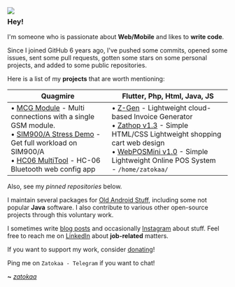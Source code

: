 <img align="left" src="https://i.ibb.co/y6w4kFC/zatokaa1-min.png">

### Hey!

I'm someone who is passionate about **Web/Mobile** and likes to **write code**.


<be>



Since I joined GitHub 6 years ago, I've pushed some commits, opened some issues, sent some pull requests, gotten some stars on some personal projects, and added to some public repositories.

Here is a list of my **projects** that are worth mentioning:

| **Quagmire**                                                                                                                                                                                                                                                                                                                                                                                                                                                                                                                                                                                                                                                                                                                                                                                                                                                                                                                                                                                                                                                                                                                     |  **Flutter**, **Php**, **Html**, **Java**, **JS**                                                                                                                                                                                                                                                                                                                                                                                                                                                                                                                                                                                                                                                                                                                                                                                                                                                                                                                                                                                                                                                                                                                                                                                                                                                                                                        |
| ---------------------------------------------------------------------------------------------------------------------------------------------------------------------------------------------------------------------------------------------------------------------------------------------------------------------------------------------------------------------------------------------------------------------------------------------------------------------------------------------------------------------------------------------------------------------------------------------------------------------------------------------------------------------------------------------------------------------------------------------------------------------------------------------------------------------------------------------------------------------------------------------------------------------------------------------------------------------------------------------------------------------------------------------------------------------------------------------------------------------------- | --------------------------------------------------------------------------------------------------------------------------------------------------------------------------------------------------------------------------------------------------------------------------------------------------------------------------------------------------------------------------------------------------------------------------------------------------------------------------------------------------------------------------------------------------------------------------------------------------------------------------------------------------------------------------------------------------------------------------------------------------------------------------------------------------------------------------------------------------------------------------------------------------------------------------------------------------------------------------------------------------------------------------------------------------------------------------------------------------------------------------------------------------------------------------------------------------------------------------------------------------------------------------------------------------------------------------------------------------------------------------------- |
• [MCG Module](#) - Multi connections with a single GSM module. <br>• [SIM900/A Stress Demo](#) - Get full workload on SIM900/A <br>• [HC06 MultiTool](#) - HC-06 Bluetooth web config app <br>| • [Z-Gen]([#](https://github.com/zatokaa/Z-Gen)) - Lightweight cloud-based Invoice Generator <br>• [Zathop v1.3](#) - Simple HTML/CSS Lightweight shopping cart web design <br>• [WebPOSMini v1.0](#) - Simple Lightweight Online POS System <br> - `/home/zatokaa/` |

Also, see my _pinned repositories_ below.

I maintain several packages for [Old Android Stuff](https://forum.xda-developers.com/m/gishanstc.4550713/), including some not popular **Java** software. I also contribute to various other open-source projects through this voluntary work.

I sometimes write [blog posts](https://travelceylony.com/) and occasionally [Instagram](https://www.instagram.com/zatokaa) about stuff. Feel free to reach me on [LinkedIn](https://www.linkedin.com/in/gishanbandara/) about **job-related** matters.

If you want to support my work, consider [donating](https://ko-fi.com/zatoka)!

Ping me on `Zatokaa - Telegram` if you want to chat!

**~** [_zatokaa_](#)
